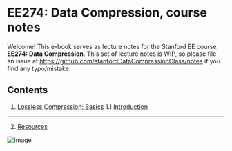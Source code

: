 # EE274: Data Compression, course notes

Welcome! This e-book serves as lecture notes for the Stanford EE course, **EE274: Data Compression**. This set of lecture notes is WIP, so please file an issue at https://github.com/stanfordDataCompressionClass/notes if you find any typo/mistake. 

## Contents
1. [Lossless Compression: Basics](./lossless_iid/intro.md)
    1.1 [Introduction](./lossless_iid/intro.md)

---
2. [Resources](./resources.md)

![image](https://user-images.githubusercontent.com/1708665/192588464-1950fbc0-50cc-406d-af7f-0f03da3274fb.png)
